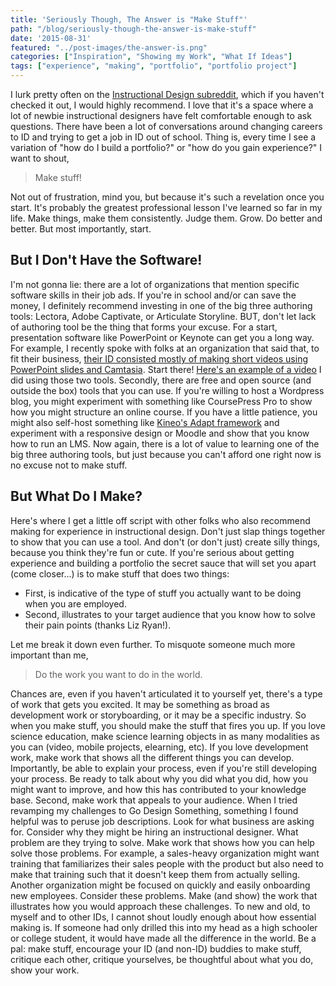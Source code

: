 ```yaml
---
title: 'Seriously Though, The Answer is "Make Stuff"'
path: "/blog/seriously-though-the-answer-is-make-stuff"
date: '2015-08-31'
featured: "../post-images/the-answer-is.png"
categories: ["Inspiration", "Showing my Work", "What If Ideas"]
tags: ["experience", "making", "portfolio", "portfolio project"]
---
```


I lurk pretty often on the [Instructional Design subreddit](https://www.reddit.com/r/instructionaldesign/), which if you haven't checked it out, I would highly recommend. I love that it's a space where a lot of newbie instructional designers have felt comfortable enough to ask questions. There have been a lot of conversations around changing careers to ID and trying to get a job in ID out of school. Thing is, every time I see a variation of "how do I build a portfolio?" or "how do you gain experience?" I want to shout,

> Make stuff!

Not out of frustration, mind you, but because it's such a revelation once you start. It's probably the greatest professional lesson I've learned so far in my life. Make things, make them consistently. Judge them. Grow. Do better and better. But most importantly, start.

## But I Don't Have the Software!

I'm not gonna lie: there are a lot of organizations that mention specific software skills in their job ads. If you're in school and/or can save the money, I definitely recommend investing in one of the big three authoring tools: Lectora, Adobe Captivate, or Articulate Storyline. BUT, don't let lack of authoring tool be the thing that forms your excuse. For a start, presentation software like PowerPoint or Keynote can get you a long way. For example, I recently spoke with folks at an organization that said that, to fit their business, [their ID consisted mostly of making short videos using PowerPoint slides and Camtasia](/blog/inspiration-microlearning-video/). Start there! [Here's an example of a video](http://www.knanthony.com/portfolio/animated-video-in-powerpoint/) I did using those two tools. Secondly, there are free and open source (and outside the box) tools that you can use. If you're willing to host a Wordpress blog, you might experiment with something like CoursePress Pro to show how you might structure an online course. If you have a little patience, you might also self-host something like [Kineo's Adapt framework](http://www.kineo.com/us/services/elearning/authoring-tools/adapt) and experiment with a responsive design or Moodle and show that you know how to run an LMS. Now again, there is a lot of value to learning one of the big three authoring tools, but just because you can't afford one right now is no excuse not to make stuff.

## But What Do I Make?

Here's where I get a little off script with other folks who also recommend making for experience in instructional design. Don't just slap things together to show that you can use a tool. And don't (or don't just) create silly things, because you think they're fun or cute. If you're serious about getting experience and building a portfolio the secret sauce that will set you apart (come closer...) is to make stuff that does two things:

*   First, is indicative of the type of stuff you actually want to be doing when you are employed.
*   Second, illustrates to your target audience that you know how to solve their pain points (thanks Liz Ryan!).

Let me break it down even further. To misquote someone much more important than me,

> Do the work you want to do in the world.

Chances are, even if you haven't articulated it to yourself yet, there's a type of work that gets you excited. It may be something as broad as development work or storyboarding, or it may be a specific industry. So when you make stuff, you should make the stuff that fires you up. If you love science education, make science learning objects in as many modalities as you can (video, mobile projects, elearning, etc). If you love development work, make work that shows all the different things you can develop. Importantly, be able to explain your process, even if you're still developing your process. Be ready to talk about why you did what you did, how you might want to improve, and how this has contributed to your knowledge base. Second, make work that appeals to your audience. When I tried revamping my challenges to Go Design Something, something I found helpful was to peruse job descriptions. Look for what business are asking for. Consider why they might be hiring an instructional designer. What problem are they trying to solve. Make work that shows how you can help solve those problems. For example, a sales-heavy organization might want training that familiarizes their sales people with the product but also need to make that training such that it doesn't keep them from actually selling. Another organization might be focused on quickly and easily onboarding new employees. Consider these problems. Make (and show) the work that illustrates how you would approach these challenges. To new and old, to myself and to other IDs, I cannot shout loudly enough about how essential making is. If someone had only drilled this into my head as a high schooler or college student, it would have made all the difference in the world. Be a pal: make stuff, encourage your ID (and non-ID) buddies to make stuff, critique each other, critique yourselves, be thoughtful about what you do, show your work.
